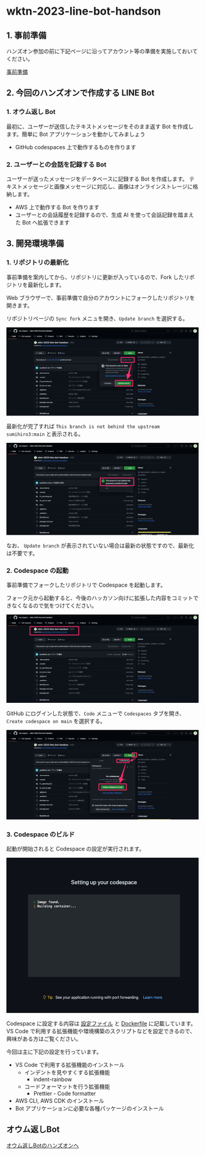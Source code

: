 # wktn-2023-line-bot-handson

## 1. 事前準備

ハンズオン参加の前に下記ページに沿ってアカウント等の準備を実施しておいてください。

[事前準備](docs/ADVANCE_PREPARATION.md)

## 2. 今回のハンズオンで作成する LINE Bot

### 1. オウム返し Bot

最初に、ユーザーが送信したテキストメッセージをそのまま返す Bot を作成します。簡単に Bot アプリケーションを動かしてみましょう

- GitHub codespaces 上で動作するものを作ります

### 2. ユーザーとの会話を記録する Bot

ユーザーが送ったメッセージをデータベースに記録する Bot を作成します。
テキストメッセージと画像メッセージに対応し、画像はオンラインストレージに格納します。

- AWS 上で動作する Bot を作ります
- ユーザーとの会話履歴を記録するので、生成 AI を使って会話記録を踏まえた Bot へ拡張できます

## 3. 開発環境準備

### 1. リポジトリの最新化

事前準備を案内してから、リポジトリに更新が入っているので、Fork したリポジトリを最新化します。

Web ブラウザーで、事前準備で自分のアカウントにフォークしたリポジトリを開きます。

リポジトリページの `Sync fork` メニュを開き、`Update branch` を選択する。

![Sync fork](docs/images/3_開発環境準備/1_SyncFork.png)

最新化が完了すれば `This branch is not behind the upstream sumihiro3:main` と表示される。

![Sync fork](docs/images/3_開発環境準備/1_NotBehindTheUpstream.png)

なお、 `Update branch` が表示されていない場合は最新の状態ですので、最新化は不要です。

### 2. Codespace の起動

事前準備でフォークしたリポジトリで Codespace を起動します。

フォーク元から起動すると、今後のハッカソン向けに拡張した内容をコミットできなくなるので気をつけてください。

![Fork done](docs/images/1_事前準備/2-2_ForkRepositoryDone.png)

GitHub にログインした状態で、`Code` メニューで `Codespaces` タブを開き、`Create codespace on main` を選択する。

![Launch codespaces](docs/images/3_開発環境準備/2_LaunchCodespaces.png)

### 3. Codespace のビルド

起動が開始されると Codespace の設定が実行されます。

![Setting codespace](docs/images/3_開発環境準備/3_SettingCodespaces.png)

Codespace に設定する内容は [設定ファイル](.devcontainer/devcontainer.json) と [Dockerfile](.devcontainer/Dockerfile) に記載しています。
VS Code で利用する拡張機能や環境構築のスクリプトなどを設定できるので、興味がある方はご覧ください。

今回は主に下記の設定を行っています。

- VS Code で利用する拡張機能のインストール
    - インデントを見やすくする拡張機能
        - indent-rainbow
    - コードフォーマットを行う拡張機能
        - Prettier - Code formatter
- AWS CLI, AWS CDK のインストール
- Bot アプリケーションに必要な各種パッケージのインストール

## オウム返しBot

[オウム返しBotのハンズオンへ](./01_parroting-bot/README.md)
